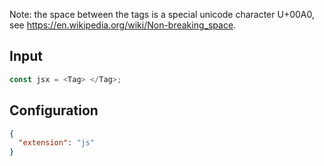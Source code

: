 
Note: the space between the tags is a special unicode character U+00A0,
see https://en.wikipedia.org/wiki/Non-breaking_space.

## Input
```javascript input
const jsx = <Tag> </Tag>;
```

## Configuration
```json configuration
{
  "extension": "js"
}
```
